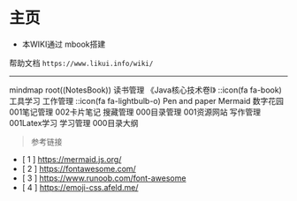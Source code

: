 # 主页

* 本WIKI通过 mbook搭建

帮助文档  `https://www.likui.info/wiki/`

---



<!DOCTYPE html>
<html lang="en">

  <body>
    <div  class="mermaid">    
      mindmap
        root((NotesBook))
          读书管理
            《Java核心技术卷I》
            ::icon(fa fa-book)
          工具学习
          工作管理
            ::icon(fa fa-lightbulb-o)
            Pen and paper
            Mermaid
          数字花园
            001笔记管理
            002卡片笔记
          搜藏管理
            000目录管理
            001资源网站
          写作管理
            001Latex学习
          学习管理
            000目录大纲
    </div>
    <script type="module">
      import mermaid from 'https://cdn.jsdelivr.net/npm/mermaid@10/dist/mermaid.esm.min.mjs';
    </script>
  </body>
</html>






> 参考链接

* [ 1 ] https://mermaid.js.org/
* [ 2 ] https://fontawesome.com/
* [ 3 ] https://www.runoob.com/font-awesome
* [ 4 ] https://emoji-css.afeld.me/
  






